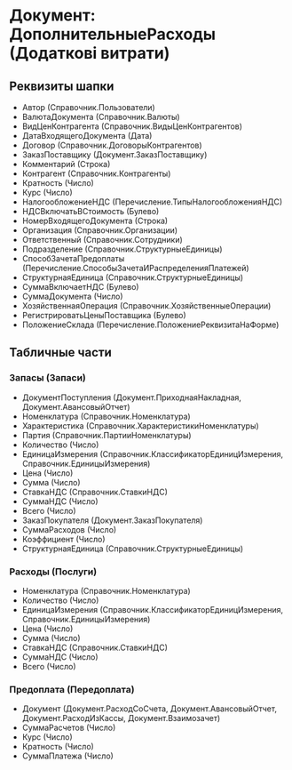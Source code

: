 ﻿# Документ: ДополнительныеРасходы (Додаткові витрати)

## Реквизиты шапки

- Автор (Справочник.Пользователи)
- ВалютаДокумента (Справочник.Валюты)
- ВидЦенКонтрагента (Справочник.ВидыЦенКонтрагентов)
- ДатаВходящегоДокумента (Дата)
- Договор (Справочник.ДоговорыКонтрагентов)
- ЗаказПоставщику (Документ.ЗаказПоставщику)
- Комментарий (Строка)
- Контрагент (Справочник.Контрагенты)
- Кратность (Число)
- Курс (Число)
- НалогообложениеНДС (Перечисление.ТипыНалогообложенияНДС)
- НДСВключатьВСтоимость (Булево)
- НомерВходящегоДокумента (Строка)
- Организация (Справочник.Организации)
- Ответственный (Справочник.Сотрудники)
- Подразделение (Справочник.СтруктурныеЕдиницы)
- СпособЗачетаПредоплаты (Перечисление.СпособыЗачетаИРаспределенияПлатежей)
- СтруктурнаяЕдиница (Справочник.СтруктурныеЕдиницы)
- СуммаВключаетНДС (Булево)
- СуммаДокумента (Число)
- ХозяйственнаяОперация (Справочник.ХозяйственныеОперации)
- РегистрироватьЦеныПоставщика (Булево)
- ПоложениеСклада (Перечисление.ПоложениеРеквизитаНаФорме)

## Табличные части

### Запасы (Запаси)

- ДокументПоступления (Документ.ПриходнаяНакладная, Документ.АвансовыйОтчет)
- Номенклатура (Справочник.Номенклатура)
- Характеристика (Справочник.ХарактеристикиНоменклатуры)
- Партия (Справочник.ПартииНоменклатуры)
- Количество (Число)
- ЕдиницаИзмерения (Справочник.КлассификаторЕдиницИзмерения, Справочник.ЕдиницыИзмерения)
- Цена (Число)
- Сумма (Число)
- СтавкаНДС (Справочник.СтавкиНДС)
- СуммаНДС (Число)
- Всего (Число)
- ЗаказПокупателя (Документ.ЗаказПокупателя)
- СуммаРасходов (Число)
- Коэффициент (Число)
- СтруктурнаяЕдиница (Справочник.СтруктурныеЕдиницы)

### Расходы (Послуги)

- Номенклатура (Справочник.Номенклатура)
- Количество (Число)
- ЕдиницаИзмерения (Справочник.КлассификаторЕдиницИзмерения, Справочник.ЕдиницыИзмерения)
- Цена (Число)
- Сумма (Число)
- СтавкаНДС (Справочник.СтавкиНДС)
- СуммаНДС (Число)
- Всего (Число)

### Предоплата (Передоплата)

- Документ (Документ.РасходСоСчета, Документ.АвансовыйОтчет, Документ.РасходИзКассы, Документ.Взаимозачет)
- СуммаРасчетов (Число)
- Курс (Число)
- Кратность (Число)
- СуммаПлатежа (Число)

